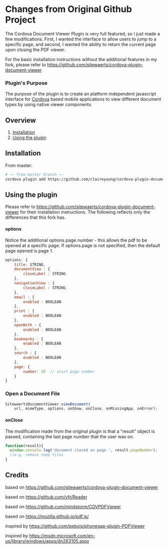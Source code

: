 Changes from Original Github Project
============================

The Cordova Document Viewer Plugin is very full featured, so I just made a few modifications. First, I wanted the interface to allow users to jump to a specific page, and second, I wanted the ability to return the current page upon closing the PDF viewer.

For the basic installation instructions without the additional features in my fork, please refer to https://github.com/sitewaerts/cordova-plugin-document-viewer

### Plugin's Purpose
The purpose of the plugin is to create an platform independent javascript
interface for [Cordova][cordova] based mobile applications to view different
document types by using native viewer components.

## Overview
1. [Installation](#installation)
2. [Using the plugin](#using-the-plugin)

## Installation ##

From master:
```bash
# ~~ from master branch ~~
cordova plugin add https://github.com/claireyoung/cordova-plugin-document-viewer.git
```

## Using the plugin ##

Please refer to https://github.com/sitewaerts/cordova-plugin-document-viewer for their installation instructions. The following reflects only the differences that this fork has.

#### options ####

Notice the additional options.page.number - this allows the pdf to be opened at a specific page. If options.page is not specified, then the default page opened is page 1.

```js
options: {
	title: STRING,
	documentView : {
		closeLabel : STRING
	},
	navigationView : {
		closeLabel : STRING
	},
	email : {
		enabled : BOOLEAN
	},
	print : {
		enabled : BOOLEAN
	},
	openWith : {
		enabled : BOOLEAN
	},
	bookmarks : {
		enabled : BOOLEAN
	},
	search : {
		enabled : BOOLEAN
	},
    page: {
        number: 35  // start page number
    }
}
```

### Open a Document File ###
```js
SitewaertsDocumentViewer.viewDocument(
    url, mimeType, options, onShow, onClose, onMissingApp, onError);
```

#### onClose ####

The modification made from the original plugin is that a "result" object is passed, containing the last page number that the user was on.

```js
function(result){
  window.console.log('document closed on page ', result.pageNumber);
  //e.g. remove temp files
}
```

## Credits ##

based on https://github.com/sitewaerts/cordova-plugin-document-viewer

based on https://github.com/vfr/Reader

based on https://github.com/mindstorm/CDVPDFViewer

based on https://mozilla.github.io/pdf.js/

inspired by https://github.com/pebois/phonegap-plugin-PDFViewer

inspired by https://msdn.microsoft.com/en-us/library/windows/apps/dn263105.aspx


[cordova]: https://cordova.apache.org
[CLI]: http://cordova.apache.org/docs/en/edge/guide_cli_index.md.html#The%20Command-line%20Interface
[PGB]: http://docs.build.phonegap.com/en_US/index.html
[CDV_plugin]: http://plugins.cordova.io/#/package/de.sitewaerts.cordova.documentviewer
[PDFJS]: https://mozilla.github.io/pdf.js/
[Windows.Data.Pdf.PdfDocument]: https://msdn.microsoft.com/en-us/library/windows/apps/windows.data.pdf.pdfdocument
